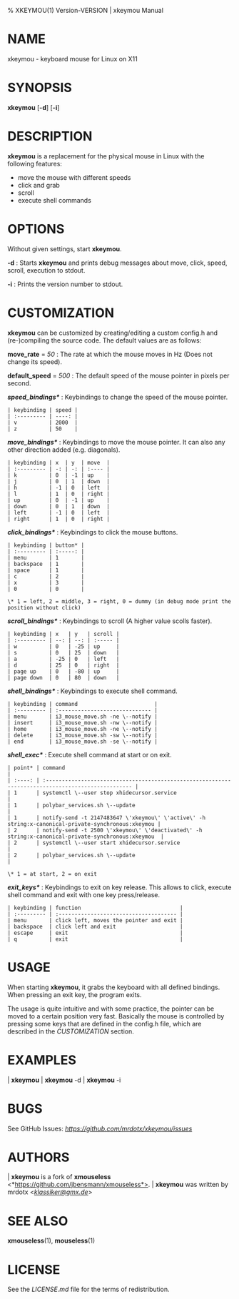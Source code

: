 % XKEYMOU(1) Version\-VERSION | xkeymou Manual

# NAME

xkeymou - keyboard mouse for Linux on X11

# SYNOPSIS

**xkeymou** [**-d**] [**-i**]

# DESCRIPTION

**xkeymou** is a replacement for the physical mouse in Linux with the following features:

- move the mouse with different speeds
- click and grab
- scroll
- execute shell commands

# OPTIONS

Without given settings, start **xkeymou**.

**-d**
: Starts **xkeymou** and prints debug messages about move, click, speed, scroll, execution to stdout.

**-i**
: Prints the version number to stdout.

# CUSTOMIZATION

**xkeymou** can be customized by creating/editing a custom config.h and (re-)compiling the source code. The default values are as follows:

**move_rate** = *50*
: The rate at which the mouse moves in Hz (Does not change its speed).

**default_speed** = *500*
: The default speed of the mouse pointer in pixels per second.

***speed_bindings\****
: Keybindings to change the speed of the mouse pointer.

    | keybinding | speed |
    | :--------- | ----: |
    | v          | 2000  |
    | z          | 50    |

***move_bindings\****
: Keybindings to move the mouse pointer. It can also any other direction added (e.g. diagonals).

    | keybinding | x  | y  | move  |
    | :--------- | -: | -: | :---- |
    | k          | 0  | -1 | up    |
    | j          | 0  | 1  | down  |
    | h          | -1 | 0  | left  |
    | l          | 1  | 0  | right |
    | up         | 0  | -1 | up    |
    | down       | 0  | 1  | down  |
    | left       | -1 | 0  | left  |
    | right      | 1  | 0  | right |

***click_bindings\****
: Keybindings to click the mouse buttons.

    | keybinding | button* |
    | :--------- | :-----: |
    | menu       | 1       |
    | backspace  | 1       |
    | space      | 1       |
    | c          | 2       |
    | x          | 3       |
    | 0          | 0       |

    \* 1 = left, 2 = middle, 3 = right, 0 = dummy (in debug mode print the position without click)

***scroll_bindings\****
: Keybindings to scroll (A higher value scolls faster).

    | keybinding | x   | y   | scroll |
    | :--------- | --: | --: | :----- |
    | w          | 0   | -25 | up     |
    | s          | 0   | 25  | down   |
    | a          | -25 | 0   | left   |
    | d          | 25  | 0   | right  |
    | page up    | 0   | -80 | up     |
    | page down  | 0   | 80  | down   |

***shell_bindings\****
: Keybindings to execute shell command.

    | keybinding | command                        |
    | :--------- | :----------------------------- |
    | menu       | i3_mouse_move.sh -ne \--notify |
    | insert     | i3_mouse_move.sh -nw \--notify |
    | home       | i3_mouse_move.sh -ne \--notify |
    | delete     | i3_mouse_move.sh -sw \--notify |
    | end        | i3_mouse_move.sh -se \--notify |

***shell_exec\****
: Execute shell command at start or on exit.

    | point* | command                                                                                            |
    | :----: | :------------------------------------------------------------------------------------------------- |
    | 1      | systemctl \--user stop xhidecursor.service                                                         |
    | 1      | polybar_services.sh \--update                                                                      |
    | 1      | notify-send -t 2147483647 \'xkeymou\' \'active\' -h string:x-canonical-private-synchronous:xkeymou |
    | 2      | notify-send -t 2500 \'xkeymou\' \'deactivated\' -h string:x-canonical-private-synchronous:xkeymou  |
    | 2      | systemctl \--user start xhidecursor.service                                                        |
    | 2      | polybar_services.sh \--update                                                                      |

    \* 1 = at start, 2 = on exit

***exit_keys\****
: Keybindings to exit on key release. This allows to click, execute shell command and exit with one key press/release.

    | keybinding | function                               |
    | :--------- | :------------------------------------- |
    | menu       | click left, moves the pointer and exit |
    | backspace  | click left and exit                    |
    | escape     | exit                                   |
    | q          | exit                                   |

# USAGE

When starting **xkeymou**, it grabs the keyboard with all defined bindings. When pressing an exit key, the program exits.

The usage is quite intuitive and with some practice, the pointer can be moved to a certain position very fast. Basically the mouse is controlled by pressing some keys that are defined in the config.h file, which are described in the *CUSTOMIZATION* section.

# EXAMPLES

| **xkeymou**
| **xkeymou** -d
| **xkeymou** -i

# BUGS

See GitHub Issues: *https://github.com/mrdotx/xkeymou/issues*

# AUTHORS

| **xkeymou** is a fork of **xmouseless** <*https://github.com/jbensmann/xmouseless*>.
| **xkeymou** was written by mrdotx <*klassiker@gmx.de*>

# SEE ALSO

**xmouseless**(1), **mouseless**(1)

# LICENSE

See the *LICENSE.md* file for the terms of redistribution.
